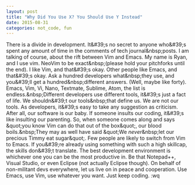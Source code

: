 ```yaml
---
layout: post
title: "Why Did You Use X? You Should Use Y Instead"
date: 2015-08-31
categories: not_code, fun
---
```

T h e r e   i s   a   d i v i d e   i n   d e v e l o p m e n t .   I t & # 3 9 ; s   n o   s e c r e t   t o   a n y o n e   w h o & # 3 9 ; s   s p e n t   a n y   a m o u n t   o f   t i m e   i n   t h e   c o m m e n t s   o f   t e c h   j o u r n a l & n b s p ; p o s t s .   I   a m   t a l k i n g   o f   c o u r s e ,   a b o u t   t h e   r i f t   b e t w e e n   V i m   a n d   E m a c s .   M y   n a m e   i s   R y a n ,   a n d   I   u s e   v i m .   N e o V i m   t o   b e   e x a c t & n b s p ; ( p l e a s e   h o l d   y o u r   p i t c h f o r k s   u n t i l   t h e   e n d ) . 
 
 I   l i k e   V i m ,   a n d   t h a t & # 3 9 ; s   o k a y .   O t h e r   p e o p l e   l i k e   E m a c s ,   a n d   t h a t & # 3 9 ; s   o k a y .   A s k   a   h u n d r e d   d e v e l o p e r s   w h a t & n b s p ; t h e y   u s e ,   a n d   y o u & # 3 9 ; l l   g e t   a   h u n d r e d & n b s p ; d i f f e r e n t   a n s w e r s .   ( W e l l ,   m a y b e   l i k e   f o r t y ) .   E m a c s ,   V i m ,   V i ,   N a n o ,   T e x t m a t e ,   S u b l i m e ,   A t o m ,   t h e   l i s t   i s   e n d l e s s . & n b s p ; D i f f e r e n t   d e v e l o p e r s   u s e   d i f f e r e n t   t o o l s ,   i t & # 3 9 ; s   j u s t   a   f a c t   o f   l i f e . 
 
 W e   s h o u l d n & # 3 9 ; t   o u r   t o o l s & n b s p ; t h a t   d e f i n e   u s .   W e   a r e   n o t   o u r   t o o l s .   A s   d e v e l o p e r s ,   i t & # 3 9 ; s   e a s y   t o   t a k e   a n y   s u g g e s t i o n   a s   c r i t i c i s m .   A f t e r   a l l ,   o u r   s o f t w a r e   i s   o u r   b a b y .   I f   s o m e o n e   i n s u l t s   o u r   c o d i n g ,   i t & # 3 9 ; s   l i k e   i n s u l t i n g   o u r   p a r e n t i n g .   S o ,   w h e n   s o m e o n e   c o m e s   a l o n g   a n d   s a y s   & q u o t ; y o u   k n o w   V i m   c a n   d o   t h a t   o u t   o f   t h e   b o x & q u o t ; ,   o u r   b l o o d   b o i l s . & n b s p ; T h e y   m a y   a s   w e l l   h a v e   s a i d   & q u o t ; W e   * n e v e r * & n b s p ; l e t   o u r   p r e c i o u s   T i m m y   e a t   s u g a r & q u o t ; . 
 
 F e w   p e o p l e   a r e   l i k e l y   t o   s w i t c h   f r o m   V i m   t o   E m a c s .   I f   y o u & # 3 9 ; r e   a l r e a d y   u s i n g   s o m e t h i n g   w i t h   s u c h   a   h i g h   s k i l l c a p ,   t h e   s k i l l s   d o n & # 3 9 ; t   t r a n s l a t e .   T h e   b e s t   d e v e l o p m e n t   e n v i r o n m e n t   i s   w h i c h e v e r   o n e   y o u   c a n   b e   t h e   m o s t   p r o d u c t i v e   i n .   B e   t h a t   N o t e p a d + + ,   V i s u a l   S t u d i o ,   o r   e v e n   E c l i p s e   ( n o t   a c t u a l l y   E c l i p s e   t h o u g h ) . 
 
 O n   b e h a l f   o f   n o n - m i l i t a n t   d e v s   e v e r y w h e r e ,   l e t   u s   l i v e   o n   i n   p e a c e   a n d   c o o p e r a t i o n .   U s e   E m a c s ,   u s e   V i m ,   u s e   w h a t e v e r   y o u   w a n t .   J u s t   k e e p   c o d i n g . 
 
 : w q 
 
 